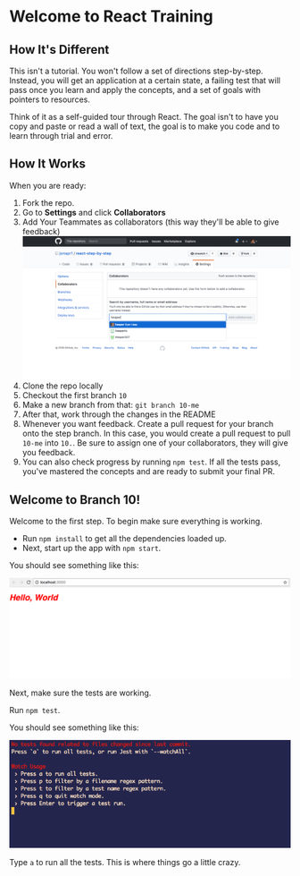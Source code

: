 # Welcome to React Training

## How It's Different
This isn't a tutorial. You won't follow a set of directions step-by-step.
Instead, you will get an application at a certain state, a failing test that
will pass once you learn and apply the concepts, and a set of goals with
pointers to resources.

Think of it as a self-guided tour through React. The goal isn't to have you copy
and paste or read a wall of text, the goal is to make you code and to learn
through trial and error.

## How It Works

When you are ready:

1. Fork the repo.
2. Go to __Settings__ and click __Collaborators__
3. Add Your Teammates as collaborators (this way they'll be able to give
   feedback)
![Collaborator](./training-assets/collaborator.png)
4. Clone the repo locally
5. Checkout the first branch `10`
6. Make a new branch from that: `git branch 10-me`
7. After that, work through the changes in the README
8. Whenever you want feedback. Create a pull request for your branch onto the
   step branch. In this case, you would create a pull request to pull `10-me`
into `10.`. Be sure to assign one of your collaborators, they will give you
feedback.
9. You can also check progress by running `npm test`. If all the tests pass,
   you've mastered the concepts and are ready to submit your final PR.

## Welcome to Branch 10!

Welcome to the first step. To begin make sure everything is working.

- Run `npm install` to get all the dependencies loaded up.
- Next, start up the app with `npm start`.

You should see something like this:

![Hello](./training-assets/10/hello.png)

Next, make sure the tests are working.

Run `npm test`.

You should see something like this:

![Tests](./training-assets/10/test-start.png)

Type `a` to run all the tests. This is where things go a little crazy.

